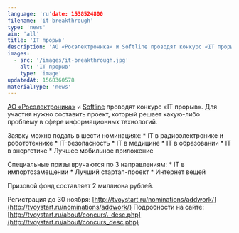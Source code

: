 ```yaml
---
language: 'ru'date: 1538524800
filename: 'it-breakthrough'
type: 'news'
aim: 'all'
title: 'IT прорыв'
description: 'АО «Росэлектроника» и Softline проводят конкурс «IT прорыв».'
images:
  - src: '/images/it-breakthrough.jpg'
    alt: 'IT прорыв'
    type: 'image'
updatedAt: 1568360578
materialType: 'news'
---
```

[АО «Росэлектроника»](http://www.ruselectronics.ru) и [Softline](https://vk.com/softlinecompany) проводят конкурс «IT прорыв». Для участия нужно составить проект, который решает какую-либо проблему в сфере информационных технологий.

Заявку можно подать в шести номинациях: \* IT в радиоэлектронике и робототехнике \* IT-безопасность \* IT в медицине \* IT в образовании \* IT в энергетике \* Лучшее мобильное приложение

Специальные призы вручаются по 3 направлениям: \* IT в импортозамещении \* Лучший стартап-проект \* Интернет вещей

Призовой фонд составляет 2 миллиона рублей.

Регистрация до 30 ноября: [http://tvoystart.ru/nominations/addwork/](http://tvoystart.ru/nominations/addwork/) Подробности на сайте: [http://tvoystart.ru/about/concurs\_desc.php](http://tvoystart.ru/about/concurs_desc.php)
